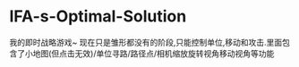 # IFA-s-Optimal-Solution
我的即时战略游戏~
现在只是雏形都没有的阶段,只能控制单位,移动和攻击.里面包含了小地图(但点击无效)/单位寻路/路径点/相机缩放旋转视角移动视角等功能
